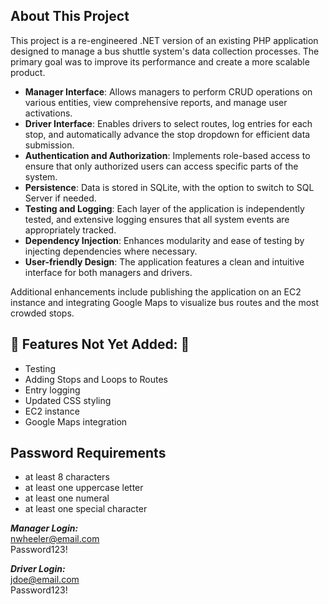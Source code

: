 ## About This Project

This project is a re-engineered .NET version of an existing PHP application designed to manage a bus shuttle system's data collection processes. The primary goal was to improve its performance and create a more scalable product.

- **Manager Interface**: Allows managers to perform CRUD operations on various entities, view comprehensive reports, and manage user activations.
- **Driver Interface**: Enables drivers to select routes, log entries for each stop, and automatically advance the stop dropdown for efficient data submission.
- **Authentication and Authorization**: Implements role-based access to ensure that only authorized users can access specific parts of the system.
- **Persistence**: Data is stored in SQLite, with the option to switch to SQL Server if needed.
- **Testing and Logging**: Each layer of the application is independently tested, and extensive logging ensures that all system events are appropriately tracked.
- **Dependency Injection**: Enhances modularity and ease of testing by injecting dependencies where necessary.
- **User-friendly Design**: The application features a clean and intuitive interface for both managers and drivers.

Additional enhancements include publishing the application on an EC2 instance and integrating Google Maps to visualize bus routes and the most crowded stops.

## 🚧 Features Not Yet Added: 🚧  

- Testing    
- Adding Stops and Loops to Routes  
- Entry logging  
- Updated CSS styling  
- EC2 instance  
- Google Maps integration  

## Password Requirements ##  
- at least 8 characters  
- at least one uppercase letter  
- at least one numeral  
- at least one special character  

***Manager Login:***  
  nwheeler@email.com  
  Password123!  

***Driver Login:***  
  jdoe@email.com  
  Password123!  
